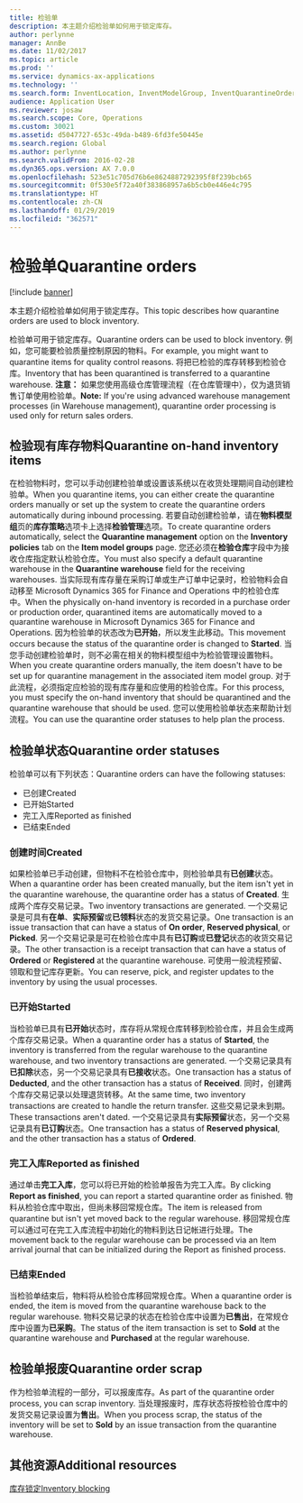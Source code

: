 ```yaml
---
title: 检验单
description: 本主题介绍检验单如何用于锁定库存。
author: perlynne
manager: AnnBe
ms.date: 11/02/2017
ms.topic: article
ms.prod: ''
ms.service: dynamics-ax-applications
ms.technology: ''
ms.search.form: InventLocation, InventModelGroup, InventQuarantineOrder, InventQuarantineParmEnd, InventQuarantineParmReportFinished, InventQuarantineParmStartUp, InventTrans
audience: Application User
ms.reviewer: josaw
ms.search.scope: Core, Operations
ms.custom: 30021
ms.assetid: d5047727-653c-49da-b489-6fd3fe50445e
ms.search.region: Global
ms.author: perlynne
ms.search.validFrom: 2016-02-28
ms.dyn365.ops.version: AX 7.0.0
ms.openlocfilehash: 523e51c705d76b6e8624887292395f8f239bcb65
ms.sourcegitcommit: 0f530e5f72a40f383868957a6b5cb0e446e4c795
ms.translationtype: HT
ms.contentlocale: zh-CN
ms.lasthandoff: 01/29/2019
ms.locfileid: "362571"
---
```

# <a name="quarantine-orders"></a><span data-ttu-id="43d5a-103">检验单</span><span class="sxs-lookup"><span data-stu-id="43d5a-103">Quarantine orders</span></span>

[!include [banner](../includes/banner.md)]

<span data-ttu-id="43d5a-104">本主题介绍检验单如何用于锁定库存。</span><span class="sxs-lookup"><span data-stu-id="43d5a-104">This topic describes how quarantine orders are used to block inventory.</span></span>

<span data-ttu-id="43d5a-105">检验单可用于锁定库存。</span><span class="sxs-lookup"><span data-stu-id="43d5a-105">Quarantine orders can be used to block inventory.</span></span> <span data-ttu-id="43d5a-106">例如，您可能要检验质量控制原因的物料。</span><span class="sxs-lookup"><span data-stu-id="43d5a-106">For example, you might want to quarantine items for quality control reasons.</span></span> <span data-ttu-id="43d5a-107">将把已检验的库存转移到检验仓库。</span><span class="sxs-lookup"><span data-stu-id="43d5a-107">Inventory that has been quarantined is transferred to a quarantine warehouse.</span></span> <span data-ttu-id="43d5a-108">**注意：** 如果您使用高级仓库管理流程（在仓库管理中），仅为退货销售订单使用检验单。</span><span class="sxs-lookup"><span data-stu-id="43d5a-108">**Note:** If you're using advanced warehouse management processes (in Warehouse management), quarantine order processing is used only for return sales orders.</span></span>

## <a name="quarantine-on-hand-inventory-items"></a><span data-ttu-id="43d5a-109">检验现有库存物料</span><span class="sxs-lookup"><span data-stu-id="43d5a-109">Quarantine on-hand inventory items</span></span>
<span data-ttu-id="43d5a-110">在检验物料时，您可以手动创建检验单或设置该系统以在收货处理期间自动创建检验单。</span><span class="sxs-lookup"><span data-stu-id="43d5a-110">When you quarantine items, you can either create the quarantine orders manually or set up the system to create the quarantine orders automatically during inbound processing.</span></span> <span data-ttu-id="43d5a-111">若要自动创建检验单，请在**物料模型组**页的**库存策略**选项卡上选择**检验管理**选项。</span><span class="sxs-lookup"><span data-stu-id="43d5a-111">To create quarantine orders automatically, select the **Quarantine management** option on the **Inventory policies** tab on the **Item model groups** page.</span></span> <span data-ttu-id="43d5a-112">您还必须在**检验仓库**字段中为接收仓库指定默认检验仓库。</span><span class="sxs-lookup"><span data-stu-id="43d5a-112">You must also specify a default quarantine warehouse in the **Quarantine warehouse** field for the receiving warehouses.</span></span> <span data-ttu-id="43d5a-113">当实际现有库存量在采购订单或生产订单中记录时，检验物料会自动移至 Microsoft Dynamics 365 for Finance and Operations 中的检验仓库中。</span><span class="sxs-lookup"><span data-stu-id="43d5a-113">When the physically on-hand inventory is recorded in a purchase order or production order, quarantined items are automatically moved to a quarantine warehouse in Microsoft Dynamics 365 for Finance and Operations.</span></span> <span data-ttu-id="43d5a-114">因为检验单的状态改为**已开始**，所以发生此移动。</span><span class="sxs-lookup"><span data-stu-id="43d5a-114">This movement occurs because the status of the quarantine order is changed to **Started**.</span></span> <span data-ttu-id="43d5a-115">当您手动创建检验单时，则不必需在相关的物料模型组中为检验管理设置物料。</span><span class="sxs-lookup"><span data-stu-id="43d5a-115">When you create quarantine orders manually, the item doesn't have to be set up for quarantine management in the associated item model group.</span></span> <span data-ttu-id="43d5a-116">对于此流程，必须指定应检验的现有库存量和应使用的检验仓库。</span><span class="sxs-lookup"><span data-stu-id="43d5a-116">For this process, you must specify the on-hand inventory that should be quarantined and the quarantine warehouse that should be used.</span></span> <span data-ttu-id="43d5a-117">您可以使用检验单状态来帮助计划流程。</span><span class="sxs-lookup"><span data-stu-id="43d5a-117">You can use the quarantine order statuses to help plan the process.</span></span>

## <a name="quarantine-order-statuses"></a><span data-ttu-id="43d5a-118">检验单状态</span><span class="sxs-lookup"><span data-stu-id="43d5a-118">Quarantine order statuses</span></span>
<span data-ttu-id="43d5a-119">检验单可以有下列状态：</span><span class="sxs-lookup"><span data-stu-id="43d5a-119">Quarantine orders can have the following statuses:</span></span>

-   <span data-ttu-id="43d5a-120">已创建</span><span class="sxs-lookup"><span data-stu-id="43d5a-120">Created</span></span>
-   <span data-ttu-id="43d5a-121">已开始</span><span class="sxs-lookup"><span data-stu-id="43d5a-121">Started</span></span>
-   <span data-ttu-id="43d5a-122">完工入库</span><span class="sxs-lookup"><span data-stu-id="43d5a-122">Reported as finished</span></span>
-   <span data-ttu-id="43d5a-123">已结束</span><span class="sxs-lookup"><span data-stu-id="43d5a-123">Ended</span></span>

### <a name="created"></a><span data-ttu-id="43d5a-124">创建时间</span><span class="sxs-lookup"><span data-stu-id="43d5a-124">Created</span></span>

<span data-ttu-id="43d5a-125">如果检验单已手动创建，但物料不在检验仓库中，则检验单具有**已创建**状态。</span><span class="sxs-lookup"><span data-stu-id="43d5a-125">When a quarantine order has been created manually, but the item isn't yet in the quarantine warehouse, the quarantine order has a status of **Created**.</span></span> <span data-ttu-id="43d5a-126">生成两个库存交易记录。</span><span class="sxs-lookup"><span data-stu-id="43d5a-126">Two inventory transactions are generated.</span></span> <span data-ttu-id="43d5a-127">一个交易记录是可具有**在单**、**实际预留**或**已领料**状态的发货交易记录。</span><span class="sxs-lookup"><span data-stu-id="43d5a-127">One transaction is an issue transaction that can have a status of **On order**, **Reserved physical**, or **Picked**.</span></span> <span data-ttu-id="43d5a-128">另一个交易记录是可在检验仓库中具有**已订购**或**已登记**状态的收货交易记录。</span><span class="sxs-lookup"><span data-stu-id="43d5a-128">The other transaction is a receipt transaction that can have a status of **Ordered** or **Registered** at the quarantine warehouse.</span></span> <span data-ttu-id="43d5a-129">可使用一般流程预留、领取和登记库存更新。</span><span class="sxs-lookup"><span data-stu-id="43d5a-129">You can reserve, pick, and register updates to the inventory by using the usual processes.</span></span>

### <a name="started"></a><span data-ttu-id="43d5a-130">已开始</span><span class="sxs-lookup"><span data-stu-id="43d5a-130">Started</span></span>

<span data-ttu-id="43d5a-131">当检验单已具有**已开始**状态时，库存将从常规仓库转移到检验仓库，并且会生成两个库存交易记录。</span><span class="sxs-lookup"><span data-stu-id="43d5a-131">When a quarantine order has a status of **Started**, the inventory is transferred from the regular warehouse to the quarantine warehouse, and two inventory transactions are generated.</span></span> <span data-ttu-id="43d5a-132">一个交易记录具有**已扣除**状态，另一个交易记录具有**已接收**状态。</span><span class="sxs-lookup"><span data-stu-id="43d5a-132">One transaction has a status of **Deducted**, and the other transaction has a status of **Received**.</span></span> <span data-ttu-id="43d5a-133">同时，创建两个库存交易记录以处理退货转移。</span><span class="sxs-lookup"><span data-stu-id="43d5a-133">At the same time, two inventory transactions are created to handle the return transfer.</span></span> <span data-ttu-id="43d5a-134">这些交易记录未到期。</span><span class="sxs-lookup"><span data-stu-id="43d5a-134">These transactions aren't dated.</span></span> <span data-ttu-id="43d5a-135">一个交易记录具有**实际预留**状态，另一个交易记录具有**已订购**状态。</span><span class="sxs-lookup"><span data-stu-id="43d5a-135">One transaction has a status of **Reserved physical**, and the other transaction has a status of **Ordered**.</span></span>

### <a name="reported-as-finished"></a><span data-ttu-id="43d5a-136">完工入库</span><span class="sxs-lookup"><span data-stu-id="43d5a-136">Reported as finished</span></span>

<span data-ttu-id="43d5a-137">通过单击**完工入库**，您可以将已开始的检验单报告为完工入库。</span><span class="sxs-lookup"><span data-stu-id="43d5a-137">By clicking **Report as finished**, you can report a started quarantine order as finished.</span></span> <span data-ttu-id="43d5a-138">物料从检验仓库中取出，但尚未移回常规仓库。</span><span class="sxs-lookup"><span data-stu-id="43d5a-138">The item is released from quarantine but isn't yet moved back to the regular warehouse.</span></span> <span data-ttu-id="43d5a-139">移回常规仓库可以通过可在完工入库流程中初始化的物料到达日记帐进行处理。</span><span class="sxs-lookup"><span data-stu-id="43d5a-139">The movement back to the regular warehouse can be processed via an Item arrival journal that can be initialized during the Report as finished process.</span></span>

### <a name="ended"></a><span data-ttu-id="43d5a-140">已结束</span><span class="sxs-lookup"><span data-stu-id="43d5a-140">Ended</span></span>

<span data-ttu-id="43d5a-141">当检验单结束后，物料将从检验仓库移回常规仓库。</span><span class="sxs-lookup"><span data-stu-id="43d5a-141">When a quarantine order is ended, the item is moved from the quarantine warehouse back to the regular warehouse.</span></span> <span data-ttu-id="43d5a-142">物料交易记录的状态在检验仓库中设置为**已售出**，在常规仓库中设置为**已采购**。</span><span class="sxs-lookup"><span data-stu-id="43d5a-142">The status of the item transaction is set to **Sold** at the quarantine warehouse and **Purchased** at the regular warehouse.</span></span>

## <a name="quarantine-order-scrap"></a><span data-ttu-id="43d5a-143">检验单报废</span><span class="sxs-lookup"><span data-stu-id="43d5a-143">Quarantine order scrap</span></span>
<span data-ttu-id="43d5a-144">作为检验单流程的一部分，可以报废库存。</span><span class="sxs-lookup"><span data-stu-id="43d5a-144">As part of the quarantine order process, you can scrap inventory.</span></span> <span data-ttu-id="43d5a-145">当处理报废时，库存状态将按检验仓库中的发货交易记录设置为**售出**。</span><span class="sxs-lookup"><span data-stu-id="43d5a-145">When you process scrap, the status of the inventory will be set to **Sold** by an issue transaction from the quarantine warehouse.</span></span>

<a name="additional-resources"></a><span data-ttu-id="43d5a-146">其他资源</span><span class="sxs-lookup"><span data-stu-id="43d5a-146">Additional resources</span></span>
--------

[<span data-ttu-id="43d5a-147">库存锁定</span><span class="sxs-lookup"><span data-stu-id="43d5a-147">Inventory blocking</span></span>](inventory-blocking.md)
